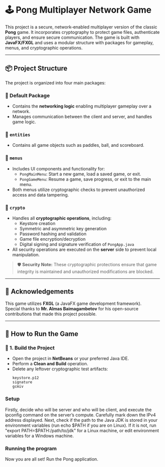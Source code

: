 # 🕹️ Pong Multiplayer Network Game

This project is a secure, network-enabled multiplayer version of the classic **Pong** game. It incorporates cryptography to protect game files, authenticate players, and ensure secure communication. The game is built with **JavaFX/FXGL** and uses a modular structure with packages for gameplay, menus, and cryptographic operations.

---

## 📦 Project Structure

The project is organized into four main packages:

### 🔹 Default Package
- Contains the **networking logic** enabling multiplayer gameplay over a network.
- Manages communication between the client and server, and handles game logic.

### 🔹 `entities`
- Contains all game objects such as paddles, ball, and scoreboard.

### 🔹 `menus`
- Includes UI components and functionality for:
  - `PongMainMenu`: Start a new game, load a saved game, or exit.
  - `PongGameMenu`: Resume a game, save progress, or exit to the main menu.
- Both menus utilize cryptographic checks to prevent unauthorized access and data tampering.

### 🔹 `crypto`
- Handles all **cryptographic operations**, including:
  - Keystore creation
  - Symmetric and asymmetric key generation
  - Password hashing and validation
  - Game file encryption/decryption
  - Digital signing and signature verification of `PongApp.java`
- All security operations are executed on the **server** side to prevent local manipulation.

> 🛡️ **Security Note:** These cryptographic protections ensure that game integrity is maintained and unauthorized modifications are blocked.

---

## 🙏 Acknowledgements

This game utilizes **FXGL** (a JavaFX game development framework).  
Special thanks to **Mr. Almas Baimagambetov** for his open-source contributions that made this project possible.

---

## 🚀 How to Run the Game

### 🧱 1. Build the Project

- Open the project in **NetBeans** or your preferred Java IDE.
- Perform a **Clean and Build** operation.
- Delete any leftover cryptographic test artifacts:
  ```text
  keystore.p12
  signature
  gcmiv

### Setup
Firstly, decide who will be server and who will be client, and execute the ipconfig command on the server’s compute.
Carefully mark down the IPv4 address displayed. Next, check if the path to the Java JDK is stored in your environment variables 
(run echo $PATH if you are on Linux). If it is not, run "export PATH=$PATH:/path/to/jdk" for a Linux machine, or edit environment 
variables for a Windows machine.

### Running the program
Now you are all set! Run the Pong application.
